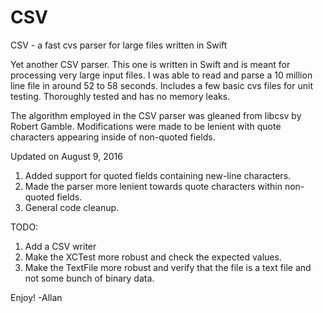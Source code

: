 # CSV
CSV - a fast cvs parser for large files written in Swift

Yet another CSV parser.  This one is written in Swift and is meant for processing very large input files. I was able to read and parse a 10 million line file in around 52 to 58 seconds.  Includes a few basic cvs files for unit testing.  Thoroughly tested and has no memory leaks.

The algorithm employed in the CSV parser was gleaned from libcsv by Robert Gamble.
Modifications were made to be lenient with quote characters appearing inside of non-quoted fields.

Updated on August 9, 2016
1) Added support for quoted fields containing new-line characters.
2) Made the parser more lenient towards quote characters within non-quoted fields.
3) General code cleanup.

TODO:
1) Add a CSV writer
2) Make the XCTest more robust and check the expected values.
3) Make the TextFile more robust and verify that the file is a text file and not some bunch of binary data.


Enjoy!
-Allan

